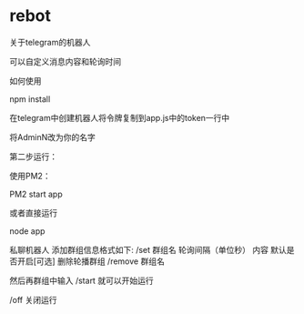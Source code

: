 # rebot

关于telegram的机器人

可以自定义消息内容和轮询时间

如何使用

npm install

在telegram中创建机器人将令牌复制到app.js中的token一行中

将AdminN改为你的名字

第二步运行：

使用PM2：

PM2 start app

或者直接运行

node app

私聊机器人
添加群组信息格式如下:
/set 群组名 轮询间隔（单位秒） 内容 默认是否开启[可选]
删除轮播群组
/remove 群组名 

然后再群组中输入
/start 就可以开始运行

/off 关闭运行


